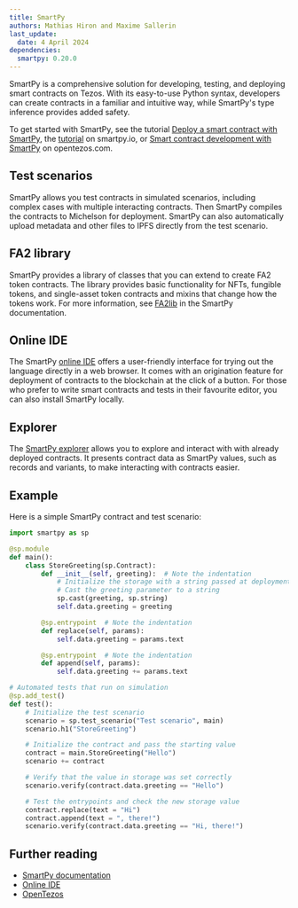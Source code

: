 ```yaml
---
title: SmartPy
authors: Mathias Hiron and Maxime Sallerin
last_update:
  date: 4 April 2024
dependencies:
  smartpy: 0.20.0
---
```


SmartPy is a comprehensive solution for developing, testing, and deploying smart contracts on Tezos. With its easy-to-use Python syntax, developers can create contracts in a familiar and intuitive way, while SmartPy's type inference provides added safety.

To get started with SmartPy, see the tutorial [Deploy a smart contract with SmartPy](/tutorials/smart-contract/smartpy), the [tutorial](https://smartpy.io/tutorial) on smartpy.io, or [Smart contract development with SmartPy](https://opentezos.com/smartpy/write-contract-smartpy/) on opentezos.com.

## Test scenarios

SmartPy allows you test contracts in simulated scenarios, including complex cases with multiple interacting contracts. Then SmartPy compiles the contracts to Michelson for deployment. SmartPy can also automatically upload metadata and other files to IPFS directly from the test scenario.

## FA2 library

SmartPy provides a library of classes that you can extend to create FA2 token contracts. The library provides basic functionality for NFTs, fungible tokens, and single-asset token contracts and mixins that change how the tokens work. For more information, see [FA2lib](https://smartpy.io/manual/libraries/FA2-lib/overview) in the SmartPy documentation.

## Online IDE

The SmartPy [online IDE](https://smartpy.dev/ide) offers a user-friendly interface for trying out the language directly in a web browser. It comes with an origination feature for deployment of contracts to the blockchain at the click of a button. For those who prefer to write smart contracts and tests in their favourite editor, you can also install SmartPy locally.

## Explorer

The [SmartPy explorer](https://smartpy.io/explorer) allows you to explore and interact with with already deployed contracts. It presents contract data as SmartPy values, such as records and variants, to make interacting with contracts easier.

## Example

Here is a simple SmartPy contract and test scenario:

```python
import smartpy as sp

@sp.module
def main():
    class StoreGreeting(sp.Contract):
        def __init__(self, greeting):  # Note the indentation
            # Initialize the storage with a string passed at deployment time
            # Cast the greeting parameter to a string
            sp.cast(greeting, sp.string)
            self.data.greeting = greeting

        @sp.entrypoint  # Note the indentation
        def replace(self, params):
            self.data.greeting = params.text

        @sp.entrypoint  # Note the indentation
        def append(self, params):
            self.data.greeting += params.text

# Automated tests that run on simulation
@sp.add_test()
def test():
    # Initialize the test scenario
    scenario = sp.test_scenario("Test scenario", main)
    scenario.h1("StoreGreeting")

    # Initialize the contract and pass the starting value
    contract = main.StoreGreeting("Hello")
    scenario += contract

    # Verify that the value in storage was set correctly
    scenario.verify(contract.data.greeting == "Hello")

    # Test the entrypoints and check the new storage value
    contract.replace(text = "Hi")
    contract.append(text = ", there!")
    scenario.verify(contract.data.greeting == "Hi, there!")
```

## Further reading

- [SmartPy documentation](https://smartpy.io/manual/introduction/overview)
- [Online IDE](https://smartpy.dev/ide)
- [OpenTezos](https://opentezos.com/smartpy)
